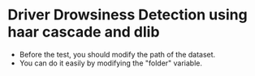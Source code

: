 # Driver Drowsiness Detection using haar cascade and dlib
- Before the test, you should modify the path of the dataset.
- You can do it easily by modifying the "folder" variable.

